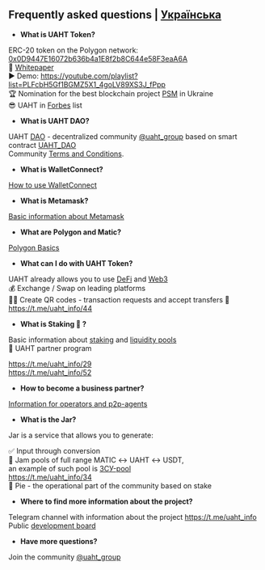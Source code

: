 ## Frequently asked questions | [Українська](https://github.com/starscrowding/UAHT/blob/dev/%D0%A7%D0%B0%D0%9F%D0%B8.md)
 
+ **What is UAHT Token?**

ERC-20 token on the Polygon network: [0x0D9447E16072b636b4a1E8f2b8C644e58F3eaA6A](https://polygonscan.com/token/0x0d9447e16072b636b4a1e8f2b8c644e58f3eaa6a)\
👀 [Whitepaper](https://uaht.io/whitepaper.pdf) \
▶️ Demo: https://youtube.com/playlist?list=PLFcbH5Gf1BGMZ5X1_4goLV89XS3J_fPpp \
🏆 Nomination for the best blockchain project [PSM](https://psm7.com/) in Ukraine \
😎 UAHT in [Forbes](https://www.forbes.com/digital-assets/assets/uaht.io-uaht/) list

+ **What is UAHT DAO?**

UAHT [DAO](https://academy.binance.com/uk/articles/decentralized-autonomous-organizations-daos-explained) - decentralized community [@uaht_group](https://t.me/uaht_group) based on smart contract [UAHT_DAO](https://polygonscan.com/address/0x08b491bc7848c6af42c3882794a93d70c04e5816#code)\
Community [Terms and Conditions](https://github.com/starscrowding/UAHT#readme).

+ **What is WalletConnect?**

[How to use WalletConnect](https://academy.binance.com/en/articles/how-to-use-walletconnect)

+ **What is Metamask?**

[Basic information about Metamask](https://academy.binance.com/en/articles/how-to-use-metamask)

+ **What are Polygon and Matic?**

[Polygon Basics](https://academy.binance.com/en/articles/what-is-polygon-matic)

+ **What can I do with UAHT Token?**

UAHT already allows you to use [DeFi](https://academy.binance.com/en/articles/the-complete-beginners-guide-to-decentralized-finance-defi) and [Web3](https://academy.binance.com/en/articles/web2-vs-web3-which-is-better) \
💰 Exchange / Swap on leading platforms \
🤳🏻 Create QR codes - transaction requests and accept transfers 💸 \
https://t.me/uaht_info/44

+ **What is Staking 🌱 ?**

Basic information about [staking](https://academy.binance.com/en/articles/what-is-staking) and [liquidity pools](https://academy.binance.com/en/articles/what-are-liquidity-pools-in-defi) \
🤝 UAHT partner program 

https://t.me/uaht_info/29 \
https://t.me/uaht_info/52

+ **How to become a business partner?**

[Information for operators and p2p-agents](https://github.com/starscrowding/UAHT/blob/dev/PARTNERSHIP.md)

+ **What is the Jar?**

Jar is a service that allows you to generate:

✅ Input through conversion \
🍯 Jam pools of full range MATIC ↔ UAHT ↔ USDT, \
an example of such pool is [ЗСУ-pool](https://opensea.io/0xB0AA11ad57386c91Fe8FA26E4F32121f9a0Ede03) \
https://t.me/uaht_info/34 \
🍰 Pie - the operational part of the community based on stake

+ **Where to find more information about the project?**

Telegram channel with information about the project https://t.me/uaht_info \
Public [development board](https://starscrowding.notion.site/starscrowding/UAHT-4a02f50e900d4f7f80d71c37a772edfe)

+ **Have more questions?**

Join the community [@uaht_group](https://t.me/uaht_group)
